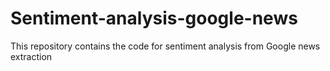 # Sentiment-analysis-google-news
This repository contains the code for sentiment analysis from Google news extraction
